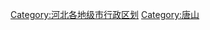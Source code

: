 















[Category:河北各地级市行政区划](https://zh.wikipedia.org/wiki/Category:河北各地级市行政区划 "wikilink") [Category:唐山](https://zh.wikipedia.org/wiki/Category:唐山 "wikilink")